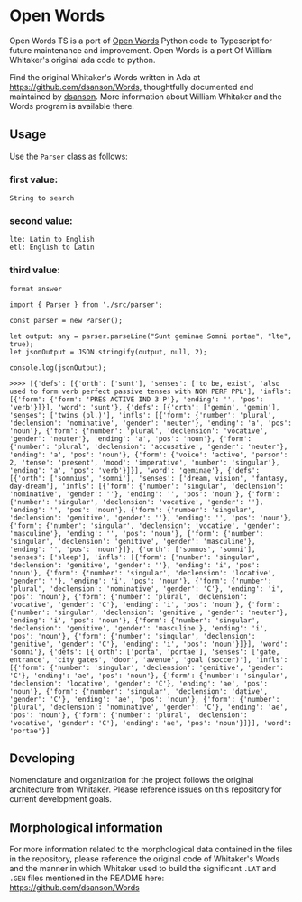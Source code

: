 # Open Words

Open Words TS is a port of [Open Words](https://github.com/ArchimedesDigital/open_words) Python code to Typescript for future maintenance and improvement.
Open Words is a port Of William Whitaker's original ada code to python.

Find the original Whitaker's Words written in Ada at https://github.com/dsanson/Words, thoughtfully documented and maintained by [dsanson](https://github.com/dsanson).  More information about William Whitaker and the Words program is available there.  


## Usage

Use the `Parser` class as follows:

### first value:
    String to search

### second value:
    lte: Latin to English
    etl: English to Latin

### third value:
    format answer

```
import { Parser } from './src/parser';

const parser = new Parser();

let output: any = parser.parseLine("Sunt geminae Somni portae", "lte", true);
let jsonOutput = JSON.stringify(output, null, 2);

console.log(jsonOutput);
```

````
>>>> [{'defs': [{'orth': ['sunt'], 'senses': ['to be, exist', 'also used to form verb perfect passive tenses with NOM PERF PPL'], 'infls': [{'form': {'form': 'PRES ACTIVE IND 3 P'}, 'ending': '', 'pos': 'verb'}]}], 'word': 'sunt'}, {'defs': [{'orth': ['gemin', 'gemin'], 'senses': ['twins (pl.)'], 'infls': [{'form': {'number': 'plural', 'declension': 'nominative', 'gender': 'neuter'}, 'ending': 'a', 'pos': 'noun'}, {'form': {'number': 'plural', 'declension': 'vocative', 'gender': 'neuter'}, 'ending': 'a', 'pos': 'noun'}, {'form': {'number': 'plural', 'declension': 'accusative', 'gender': 'neuter'}, 'ending': 'a', 'pos': 'noun'}, {'form': {'voice': 'active', 'person': 2, 'tense': 'present', 'mood': 'imperative', 'number': 'singular'}, 'ending': 'a', 'pos': 'verb'}]}], 'word': 'geminae'}, {'defs': [{'orth': ['somnius', 'somni'], 'senses': ['dream, vision', 'fantasy, day-dream'], 'infls': [{'form': {'number': 'singular', 'declension': 'nominative', 'gender': ''}, 'ending': '', 'pos': 'noun'}, {'form': {'number': 'singular', 'declension': 'vocative', 'gender': ''}, 'ending': '', 'pos': 'noun'}, {'form': {'number': 'singular', 'declension': 'genitive', 'gender': ''}, 'ending': '', 'pos': 'noun'}, {'form': {'number': 'singular', 'declension': 'vocative', 'gender': 'masculine'}, 'ending': '', 'pos': 'noun'}, {'form': {'number': 'singular', 'declension': 'genitive', 'gender': 'masculine'}, 'ending': '', 'pos': 'noun'}]}, {'orth': ['somnos', 'somni'], 'senses': ['sleep'], 'infls': [{'form': {'number': 'singular', 'declension': 'genitive', 'gender': ''}, 'ending': 'i', 'pos': 'noun'}, {'form': {'number': 'singular', 'declension': 'locative', 'gender': ''}, 'ending': 'i', 'pos': 'noun'}, {'form': {'number': 'plural', 'declension': 'nominative', 'gender': 'C'}, 'ending': 'i', 'pos': 'noun'}, {'form': {'number': 'plural', 'declension': 'vocative', 'gender': 'C'}, 'ending': 'i', 'pos': 'noun'}, {'form': {'number': 'singular', 'declension': 'genitive', 'gender': 'neuter'}, 'ending': 'i', 'pos': 'noun'}, {'form': {'number': 'singular', 'declension': 'genitive', 'gender': 'masculine'}, 'ending': 'i', 'pos': 'noun'}, {'form': {'number': 'singular', 'declension': 'genitive', 'gender': 'C'}, 'ending': 'i', 'pos': 'noun'}]}], 'word': 'somni'}, {'defs': [{'orth': ['porta', 'portae'], 'senses': ['gate, entrance', 'city gates', 'door', 'avenue', 'goal (soccer)'], 'infls': [{'form': {'number': 'singular', 'declension': 'genitive', 'gender': 'C'}, 'ending': 'ae', 'pos': 'noun'}, {'form': {'number': 'singular', 'declension': 'locative', 'gender': 'C'}, 'ending': 'ae', 'pos': 'noun'}, {'form': {'number': 'singular', 'declension': 'dative', 'gender': 'C'}, 'ending': 'ae', 'pos': 'noun'}, {'form': {'number': 'plural', 'declension': 'nominative', 'gender': 'C'}, 'ending': 'ae', 'pos': 'noun'}, {'form': {'number': 'plural', 'declension': 'vocative', 'gender': 'C'}, 'ending': 'ae', 'pos': 'noun'}]}], 'word': 'portae'}]

````


## Developing

Nomenclature and organization for the project follows the original architecture from Whitaker. Please reference issues on this repository for current development goals.


## Morphological information

For more information related to the morphological data contained in the files in the repository, please reference the original code of Whitaker's Words and the manner in which Whitaker used to build the significant `.LAT` and `.GEN` files mentioned in the README here: https://github.com/dsanson/Words